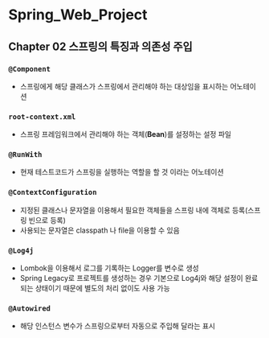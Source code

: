 # Spring_Web_Project

## Chapter 02 스프링의 특징과 의존성 주입

### `@Component`

- 스프링에게 해당 클래스가 스프링에서 관리해야 하는 대상임을 표시하는 어노테이션

### `root-context.xml`

- 스프링 프레임워크에서 관리해야 하는 객체(**Bean**)를 설정하는 설정 파일

### `@RunWith`

- 현재 테스트코드가 스프링을 실행하는 역할을 할 것 이라는 어노테이션

### `@ContextConfiguration`

- 지정된 클래스나 문자열을 이용해서 필요한 객체들을 스프링 내에 객체로 등록(스프링 빈으로 등록)
- 사용되는 문자열은 classpath 나 file을 이용할 수 있음

### `@Log4j`

- Lombok을 이용해서 로그를 기록하는 Logger를 변수로 생성
- Spring Legacy로 프로젝트를 생성하는 경우 기본으로 Log4j와 해당 설정이 완료되는 상태이기 때문에 별도의 처리 없이도 사용 가능

### `@Autowired`

- 해당 인스턴스 변수가 스프링으로부터 자동으로 주입해 달라는 표시